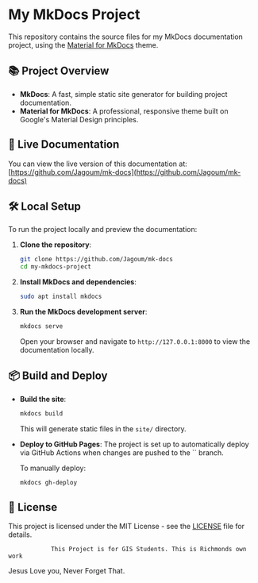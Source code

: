 # My MkDocs Project

This repository contains the source files for my MkDocs documentation project, using the [Material for MkDocs](https://squidfunk.github.io/mkdocs-material/) theme.

## 📚 Project Overview

- **MkDocs**: A fast, simple static site generator for building project documentation.
- **Material for MkDocs**: A professional, responsive theme built on Google's Material Design principles.

## 🚀 Live Documentation

You can view the live version of this documentation at:
[https://github.com/Jagoum/mk-docs](https://github.com/Jagoum/mk-docs)

## 🛠️ Local Setup

To run the project locally and preview the documentation:

1. **Clone the repository**:
    ```bash
    git clone https://github.com/Jagoum/mk-docs
    cd my-mkdocs-project
    ```

2. **Install MkDocs and dependencies**:
    ```bash
    sudo apt install mkdocs
    ```

3. **Run the MkDocs development server**:
    ```bash
    mkdocs serve
    ```

    Open your browser and navigate to `http://127.0.0.1:8000` to view the documentation locally.

## 📦 Build and Deploy

- **Build the site**:
    ```bash
    mkdocs build
    ```

    This will generate static files in the `site/` directory.

- **Deploy to GitHub Pages**:
    The project is set up to automatically deploy via GitHub Actions when changes are pushed to the `` branch.

    To manually deploy:
    ```bash
    mkdocs gh-deploy
    ```

## 📄 License

This project is licensed under the MIT License - see the [LICENSE](LICENSE) file for details.

				This Project is for GIS Students. This is Richmonds own work
Jesus Love you, Never Forget That.
